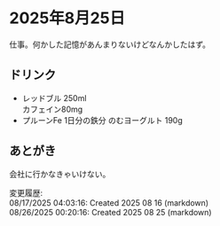 # 2025年8月25日

仕事。何かした記憶があんまりないけどなんかしたはず。

## ドリンク

- レッドブル 250ml  
カフェイン80mg
- プルーンFe 1日分の鉄分 のむヨーグルト 190g

## あとがき

会社に行かなきゃいけない。

変更履歴:  
08/17/2025 04:03:16: Created 2025 08 16 (markdown)  
08/26/2025 00:20:16: Created 2025 08 25 (markdown)  

